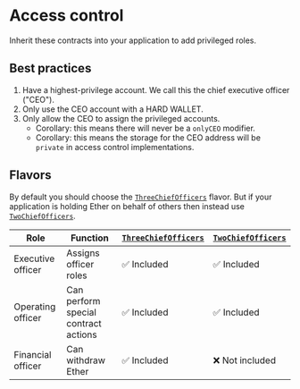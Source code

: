# Access control

Inherit these contracts into your application to add privileged roles.

## Best practices

1. Have a highest-privilege account. We call this the chief executive officer ("CEO").
2. Only use the CEO account with a HARD WALLET.
3. Only allow the CEO to assign the privileged accounts.
   - Corollary: this means there will never be a `onlyCEO` modifier.
   - Corollary: this means the storage for the CEO address will be `private` in access control implementations.

## Flavors

By default you should choose the [`ThreeChiefOfficers`](ThreeChiefOfficers.sol) flavor. But if your application is holding Ether on behalf of others then instead use [`TwoChiefOfficers`](TwoChiefOfficers.sol).

| Role              | Function                             | [`ThreeChiefOfficers`](ThreeChiefOfficers.sol) | [`TwoChiefOfficers`](TwoChiefOfficers.sol) |
| ----------------- | ------------------------------------ | ---------------------------------------------- | ------------------------------------------ |
| Executive officer | Assigns officer roles                | :white_check_mark: Included                    | :white_check_mark: Included                |
| Operating officer | Can perform special contract actions | :white_check_mark: Included                    | :white_check_mark: Included                |
| Financial officer | Can withdraw Ether                   | :white_check_mark: Included                    | :x: Not included                           |